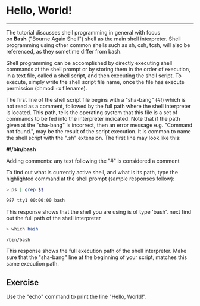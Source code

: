 # Hello, World!

---

The tutorial discusses shell programming in general with focus on **Bash** ("Bourne Again Shell") shell as the main shell interpreter. Shell programming using other common shells such as sh, csh, tcsh, will also be referenced, as they sometime differ from bash.

Shell programming can be accomplished by directly executing shell commands at the shell prompt or by storing them in the order of execution, in a text file, called a shell script, and then executing the shell script. To execute, simply write the shell script file name, once the file has execute permission (chmod +x filename).

The first line of the shell script file begins with a "sha-bang" (#!) which is not read as a comment, followed by the full path where the shell interpreter is located. This path, tells the operating system that this file is a set of commands to be fed into the interpreter indicated. Note that if the path given at the "sha-bang" is incorrect, then an error message e.g. "Command not found.", may be the result of the script execution. It is common to name the shell script with the ".sh" extension. The first line may look like this:

**#!/bin/bash**

Adding comments: any text following the "#" is considered a comment

To find out what is currently active shell, and what is its path, type the highlighted command at the shell prompt (sample responses follow):

```bash
> ps | grep $$

987 tty1 00:00:00 bash
```

This response shows that the shell you are using is of type 'bash'. next find out the full path of the shell interpreter

```bash
> which bash

/bin/bash
```

This response shows the full execution path of the shell interpreter. Make sure that the "sha-bang" line at the beginning of your script, matches this same execution path.

## Exercise

Use the "echo" command to print the line "Hello, World!".
